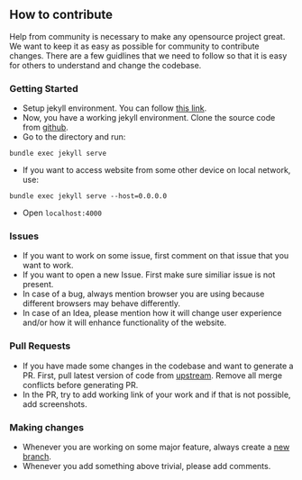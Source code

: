 ## How to contribute

Help from community is necessary to make any opensource project great. We want to keep it as easy as possible for community to contribute changes. There are a few guidlines that we need to follow so that it is easy for others to understand and change the codebase.

### Getting Started
* Setup jekyll environment. You can follow [this link](https://jekyllrb.com/docs/). 
* Now, you have a working jekyll environment. Clone the source code from [github](https://github.com/YantrikIITMandi/yantrikiitmandi.github.io).
* Go to the directory and run:
```
bundle exec jekyll serve
```
* If you want to access website from some other device on local network, use:
```
bundle exec jekyll serve --host=0.0.0.0
```
* Open ``` localhost:4000 ```

### Issues
* If you want to work on some issue, first comment on that issue that you want to work.
* If you want to open a new Issue. First make sure similiar issue is not present.
* In case of a bug, always mention browser you are using because different browsers may behave differently.
* In case of an Idea, please mention how it will change user experience and/or how it will enhance functionality of the website.

### Pull Requests
* If you have made some changes in the codebase and want to generate a PR. First, pull latest version of code from [upstream](https://github.com/Esri/developer-support/wiki/Setting-the-upstream-for-a-fork). Remove all merge conflicts before generating PR.
* In the PR, try to add working link of your work and if that is not possible, add screenshots.

### Making changes
* Whenever you are working on some major feature, always create a [new branch](https://git-scm.com/book/en/v2/Git-Branching-Basic-Branching-and-Merging). 
* Whenever you add something above trivial, please add comments.
